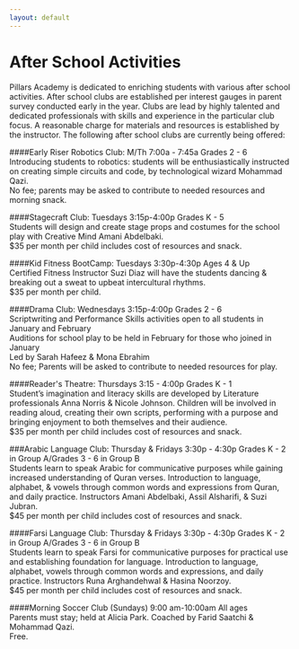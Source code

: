 ```yaml
---
layout: default
---
```


# After School Activities

Pillars Academy is dedicated to enriching students with various after school activities. After school clubs are established per interest gauges in parent survey conducted early in the year. Clubs are lead by highly talented and dedicated professionals with skills and experience in the particular club focus. A reasonable charge for materials and resources is established by the instructor. The following after school clubs are currently being offered:

####Early Riser Robotics Club: M/Th 7:00a - 7:45a
Grades 2 - 6  
Introducing students to robotics: students will be enthusiastically instructed on creating simple circuits and code, by technological wizard Mohammad Qazi.  
No fee; parents may be asked to contribute to needed resources and morning snack.

####Stagecraft Club: Tuesdays 3:15p-4:00p
Grades K - 5  
Students will design and create stage props and costumes for the school play with Creative Mind Amani Abdelbaki.  
$35 per month per child includes cost of resources and snack.

####Kid Fitness BootCamp: Tuesdays 3:30p-4:30p
Ages 4 & Up  
Certified Fitness Instructor Suzi Diaz will have the students dancing & breaking out a sweat to upbeat intercultural rhythms.  
$35 per month per child.

####Drama Club: Wednesdays 3:15p-4:00p 
Grades 2 - 6  
Scriptwriting and Performance Skills activities open to all students in January and February  
Auditions for school play to be held in February for those who joined in January  
Led by Sarah Hafeez & Mona Ebrahim  
No fee; Parents will be asked to contribute to needed resources for play.

####Reader's Theatre: Thursdays 3:15 - 4:00p
Grades K - 1  
Student’s imagination and literacy skills are developed by Literature professionals Anna Norris & Nicole Johnson. Children will be involved in reading aloud, creating their own scripts, performing with a purpose and bringing enjoyment to both themselves and their audience.   
$35 per month per child includes cost of resources and snack. 

###Arabic Language Club: Thursday & Fridays 3:30p - 4:30p
Grades K - 2 in Group A/Grades 3 - 6 in Group B  
Students learn to speak Arabic for communicative purposes while gaining increased understanding of Quran verses. Introduction to language, alphabet, & vowels through common words and expressions from Quran, and daily practice. Instructors Amani Abdelbaki, Assil Alsharifi, & Suzi Jubran.  
$45 per month per child includes cost of resources and snack.

####Farsi Language Club: Thursday & Fridays  3:30p - 4:30p
Grades K - 2 in Group A/Grades 3 - 6 in Group B  
Students learn to speak Farsi for communicative purposes for practical use and establishing foundation for language. Introduction to language, alphabet, vowels through common words and expressions, and daily practice. Instructors Runa Arghandehwal & Hasina Noorzoy.  
$45 per month per child includes cost of resources and snack.
 
####Morning Soccer Club (Sundays) 9:00 am-10:00am
All ages  
Parents must stay; held at Alicia Park. Coached by Farid Saatchi & Mohammad Qazi.  
Free.
